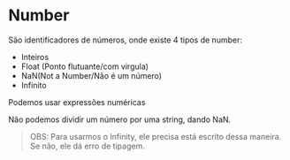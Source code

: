 # Number

São identificadores de números, onde existe 4 tipos de number:

- Inteiros
- Float (Ponto flutuante/com virgula)
- NaN(Not a Number/Não é um número)
- Infinito

Podemos usar expressões numéricas

Não podemos dividir um número por uma string, dando NaN.

> OBS: Para usarmos o Infinity, ele precisa está escrito dessa maneira. Se não, ele dá erro de tipagem.